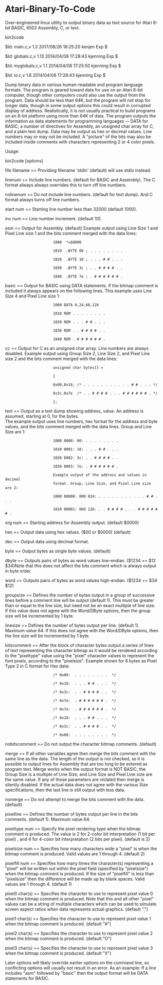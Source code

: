 # Atari-Binary-To-Code
Over-engineered linux utility to output binary data as text source for Atari 8-bit BASIC, 6502 Assembly, C, or text.

bin2code

$Id: main.c,v 1.3 2017/08/26 18:25:20 kenjen Exp $

$Id: globals.c,v 1.13 2014/04/08 17:28:43 kjenning Exp $

$Id: myglobals.c,v 1.1 2014/04/08 17:25:50 kjenning Exp $

$Id: io.c,v 1.8 2014/04/08 17:28:43 kjenning Exp $

Dump binary data in various human-readable and program language formats.  The 
program is geared toward data for use on an Atari 8-bit computer, though other
computers could also use the output from the program.  Data should be less 
than 64K, but the program will not stop for longer data, though in some output
options this could result in corrupted display of address.  Realistically, it 
is not usually practical to build programs on an 8-bit platform using more 
than 64K of data.
The program outputs the information as data statements for programming 
languages -- DATA for BASIC, a number of directives for Assembly, an unsigned 
char array for C, and a plain text dump.
Data may be output as hex or decimal values.  Line numbers may or may not be 
included. A "picture" of the bits may also be included inside comments with 
characters representing 2 or 4 color pixels.

Usage:

bin2code [options]

file          filename == Providing filename 'stdin' (default) will use stdio 
                          instead.

linenum                == Include line numbers. (default for BASIC and 
                          Assembly). The C format always always overrides this
                          to turn off line numbers.

nolinenum              == Do not include line numbers. (default for text 
                          dump).  And C format always turns off line numbers.

start              num == Starting line number less than 32000 (default 1000).

inc                num == Line number increment. (default 10).

asm                    == Output for Assembly. (default) Example output using 
                          Line Size 1 and Pixel Line size 1 and the bits 
                          comment merged with the data lines:
                          
                          1000  *=$0000
                          
                          1010  .BYTE 00 ; . . . . . . . . 
                          
                          1020  .BYTE 18 ; . . . # # . . . 
                          
                          1030  .BYTE 3c ; . . # # # # . . 
                          
                          1040  .BYTE 7e ; . # # # # # # . 

basic                  == Output for BASIC using DATA statements.  If the 
                          bitmap comment is included it always appears on the 
                          following lines.  This example uses Line Size 4 and 
                          Pixel Line size 1:
                          
                          1000 DATA 0,24,60,126
                          
                          1010 REM . . . . . . . . 
                          
                          1020 REM . . . # # . . . 
                          
                          1030 REM . . # # # # . . 
                          
                          1040 REM . # # # # # # . 

cc                     == Output for C as an unsigned char array. Line numbers
                          are always disabled. Example output using Group Size
                          2, Line Size 2, and Pixel Line size 2 and the bits 
                          comment merged with the data lines:
                          
                          unsigned char bytes[] =
                          
                          {
                          
                          0x00,0x18, /* . . . . . . . . . . . # # . . . */
                          
                          0x3c,0x7e  /* . . # # # # . . . # # # # # # . */

                          };

text                   == Output as a text dump showing address, value. An 
                          address is assumed, starting at 0, for the bytes.  
                          The example output uses line numbers, hex format for
                          the address and byte values, and the bits comment 
                          merged with the data lines.  Group and Line Size are
                          1:
                          
                          1000 0000: 00: . . . . . . . . 
                          
                          1010 0001: 18: . . . # # . . . 
                          
                          1020 0002: 3c: . . # # # # . . 
                          
                          1030 0003: 7e: . # # # # # # . 
                          
                          Example output of the address and values in decimal 
                          format. Group, Line Size, and Pixel Line size are 2:
                          
                          1000 00000: 000 024: . . . . . . . . . . . # # . . .
                          
                          1010 00001: 060 126: . . # # # # . . . # # # # # # .
                          

org                num == Starting address for Assembly output. (default 
                          $0000)

hex                    == Output data using hex values. ($00 or $0000) 
                          (default)

dec                    == Output data using decimal format.

byte                   == Output bytes as single byte values. (default)

dbyte                  == Outputs pairs of bytes as word values low-endian. 
                          ($1234 == $12 $34)Note that this does not affect the
                          bits comment which is always output in byte order.

word                   == Outputs pairs of bytes as word values high-endian. 
                          ($1234 == $34 $12)

groupsize              == Defines the number of bytes output in a group of 
                          successive lines before a comment line will be 
                          output (default 1).  This must be greater than or 
                          equal to the line size, but need not be an exact 
                          multiple of line size.  If this value does not agree
                          with the Word/DByte options, then the group size 
                          will be incremented by 1 byte. 

linesize               == Defines the number of bytes output per line. 
                          (default 1). Maximum value 64.  If this does not 
                          agree with the Word/DByte options, then the line 
                          size will be incremented by 1 byte. 

bitscomment            == After the block of character bytes output a series 
                          of lines of text representing the character bitmap 
                          as it would be rendered according to the "pixeltype"
                          value using the "pixel" character values to 
                          represent the font pixels, according to the 
                          "pixelsize".
                          Example shown for 8 bytes as Pixel Type 2 in C 
                          format for Hex data:
                          
                          /* 0x00:  . . . . . . . .  */
                          
                          /* 0x18:  . . . # # . . .  */
                          
                          /* 0x3c:  . . # # # # . .  */
                          
                          /* 0x7e:  . # # # # # # .  */
                          
                          /* 0x7e:  . # # # # # # .  */
                          
                          /* 0x18:  . . . # # . . .  */
                          
                          /* 0x3c:  . . # # # # . .  */
                          
                          /* 0x00:  . . . . . . . .  */

nobitscomment          == Do not output the character bitmap comments. 
                          (default)

merge                  == If all other variables agree then merge the bits 
                          comment with the same line as the data. The length 
                          of the output is not checked, so it is possible to 
                          output lines for Assembly that are too long to be 
                          entered as program text.  Merge works when the 
                          output format is NOT BASIC, the Group Size is a 
                          multiple of Line Size, and Line Size and Pixel Line 
                          size are the same value.  If any of those parameters
                          are violated then merge is silently disabled. If the
                          actual data does not agree with the various Size 
                          specifications, then the last line is still output 
                          with less data.

nomerge                == Do not attempt to merge the bits comment with the 
                          data. (default)

pixelline              == Defines the number of bytes output per line in the 
                          bits comments. (default 1). Maximum value 64.

pixeltype          num == Specify the pixel rendering type when the bitmap 
                          comment is produced. The value is 2 for 2-color bit 
                          interpretation (1 bit per pixel) , and 4 for 4-color
                          bit interpretation (2 bits per pixel).  (default is 
                          2)

pixelsize          num == Specifies how many characters wide a "pixel" is when
                          the bitmap comment is produced. Valid values are 1 
                          through 4. (default 2)

pixelfill          num == Specifies how many times the character(s) 
                          representing a "pixel" will be written out within 
                          the pixel field (specified by "pixelsize") when the 
                          bitmap comment is produced.  If the size  of 
                          "pixelfill" is less than "pixelsize" then the 
                          difference will be made up by blank spaces. Valid 
                          values are 1 through 4. (default 1)

pixel0         char(s) == Specifies the character to use to represent pixel 
                          value 0 when the bitmap comment is produced. Note 
                          that this and all other "pixel" values can be a 
                          string of multiple characters which can be used to 
                          simulate screen aspect ratios when data represents 
                          actual graphics. (default ".")

pixel1         char(s) == Specifies the character to use to represent pixel 
                          value 1 when the bitmap comment is produced. 
                          (default "#")

pixel2         char(s) == Specifies the character to use to represent pixel 
                          value 2 when the bitmap comment is produced. 
                          (default "O")

pixel3         char(s) == Specifies the character to use to represent pixel 
                          value 3 when the bitmap comment is produced. 
                          (default "X")

Later options will likely override earlier options on the command line, so 
conflicting options will usually not result in an error. As an example: If a 
line includes "asm" followed by "basic" then the output format will be DATA 
statements for BASIC.

